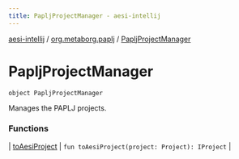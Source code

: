 ```yaml
---
title: PapljProjectManager - aesi-intellij
---
```


[aesi-intellij](../../index.html) / [org.metaborg.paplj](../index.html) / [PapljProjectManager](.)

# PapljProjectManager

`object PapljProjectManager`

Manages the PAPLJ projects.

### Functions

| [toAesiProject](to-aesi-project.html) | `fun toAesiProject(project: Project): IProject` |

